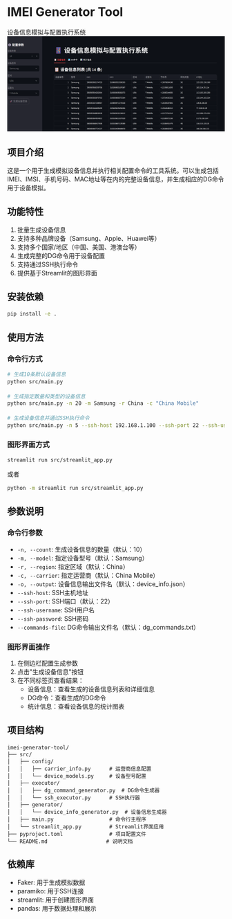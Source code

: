 # IMEI Generator Tool

设备信息模拟与配置执行系统
![](doc/1.png)

## 项目介绍

这是一个用于生成模拟设备信息并执行相关配置命令的工具系统。可以生成包括IMEI、IMSI、手机号码、MAC地址等在内的完整设备信息，并生成相应的DG命令用于设备模拟。

## 功能特性

1. 批量生成设备信息
2. 支持多种品牌设备（Samsung、Apple、Huawei等）
3. 支持多个国家/地区（中国、美国、港澳台等）
4. 生成完整的DG命令用于设备配置
5. 支持通过SSH执行命令
6. 提供基于Streamlit的图形界面

## 安装依赖

```bash
pip install -e .
```

## 使用方法

### 命令行方式

```bash
# 生成10条默认设备信息
python src/main.py

# 生成指定数量和类型的设备信息
python src/main.py -n 20 -m Samsung -r China -c "China Mobile"

# 生成设备信息并通过SSH执行命令
python src/main.py -n 5 --ssh-host 192.168.1.100 --ssh-port 22 --ssh-username root --ssh-password password
```

### 图形界面方式

```bash
streamlit run src/streamlit_app.py
```

或者

```bash
python -m streamlit run src/streamlit_app.py
```

## 参数说明

### 命令行参数

- `-n, --count`: 生成设备信息的数量（默认：10）
- `-m, --model`: 指定设备型号（默认：Samsung）
- `-r, --region`: 指定区域（默认：China）
- `-c, --carrier`: 指定运营商（默认：China Mobile）
- `-o, --output`: 设备信息输出文件名（默认：device_info.json）
- `--ssh-host`: SSH主机地址
- `--ssh-port`: SSH端口（默认：22）
- `--ssh-username`: SSH用户名
- `--ssh-password`: SSH密码
- `--commands-file`: DG命令输出文件名（默认：dg_commands.txt）

### 图形界面操作

1. 在侧边栏配置生成参数
2. 点击"生成设备信息"按钮
3. 在不同标签页查看结果：
   - 设备信息：查看生成的设备信息列表和详细信息
   - DG命令：查看生成的DG命令
   - 统计信息：查看设备信息的统计图表

## 项目结构

```
imei-generator-tool/
├── src/
│   ├── config/
│   │   ├── carrier_info.py      # 运营商信息配置
│   │   └── device_models.py     # 设备型号配置
│   ├── executor/
│   │   ├── dg_command_generator.py  # DG命令生成器
│   │   └── ssh_executor.py      # SSH执行器
│   ├── generator/
│   │   └── device_info_generator.py  # 设备信息生成器
│   ├── main.py                  # 命令行主程序
│   └── streamlit_app.py         # Streamlit界面应用
├── pyproject.toml               # 项目配置文件
└── README.md                   # 说明文档
```

## 依赖库

- Faker: 用于生成模拟数据
- paramiko: 用于SSH连接
- streamlit: 用于创建图形界面
- pandas: 用于数据处理和展示
